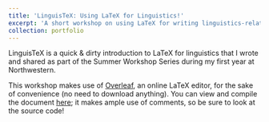 ```yaml
---
title: 'LinguisTeX: Using LaTeX for Linguistics!'
excerpt: 'A short workshop on using LaTeX for writing linguistics-related documents.'
collection: portfolio
---
```


LinguisTeX is a quick & dirty introduction to LaTeX for linguistics that I wrote and shared as part of the Summer Workshop Series during my first year at Northwestern.

This workshop makes use of [Overleaf](https://www.overleaf.com), an online LaTeX editor, for the sake of convenience (no need to download anything). You can view and compile the document [here](https://www.overleaf.com/read/ywjrygdxkbpr); it makes ample use of comments, so be sure to look at the source code!
